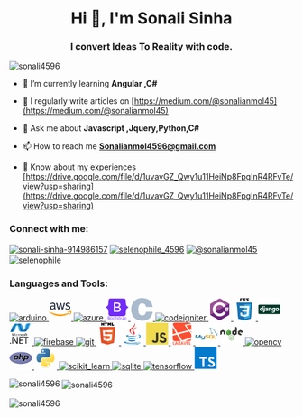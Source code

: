<h1 align="center">Hi 👋, I'm Sonali Sinha</h1>
<h3 align="center">I convert Ideas To Reality with code.</h3>

<p align="left"> <img src="https://komarev.com/ghpvc/?username=sonali4596&label=Profile%20views&color=0e75b6&style=flat" alt="sonali4596" /> </p>

- 🌱 I’m currently learning **Angular ,C#**

- 📝 I regularly write articles on [https://medium.com/@sonalianmol45](https://medium.com/@sonalianmol45)

- 💬 Ask me about **Javascript ,Jquery,Python,C#**

- 📫 How to reach me **Sonalianmol4596@gmail.com**

- 📄 Know about my experiences [https://drive.google.com/file/d/1uvavGZ_Qwy1u11HeiNp8FpgInR4RFvTe/view?usp=sharing](https://drive.google.com/file/d/1uvavGZ_Qwy1u11HeiNp8FpgInR4RFvTe/view?usp=sharing)

<h3 align="left">Connect with me:</h3>
<p align="left">
<a href="https://linkedin.com/in/sonali-sinha-914986157" target="blank"><img align="center" src="https://cdn.jsdelivr.net/npm/simple-icons@3.0.1/icons/linkedin.svg" alt="sonali-sinha-914986157" height="30" width="40" /></a>
<a href="https://instagram.com/selenophile_4596" target="blank"><img align="center" src="https://cdn.jsdelivr.net/npm/simple-icons@3.0.1/icons/instagram.svg" alt="selenophile_4596" height="30" width="40" /></a>
<a href="https://medium.com/@sonalianmol45" target="blank"><img align="center" src="https://cdn.jsdelivr.net/npm/simple-icons@3.0.1/icons/medium.svg" alt="@sonalianmol45" height="30" width="40" /></a>
<a href="https://www.youtube.com/c/selenophile" target="blank"><img align="center" src="https://cdn.jsdelivr.net/npm/simple-icons@3.0.1/icons/youtube.svg" alt="selenophile" height="30" width="40" /></a>
</p>

<h3 align="left">Languages and Tools:</h3>
<p align="left"> <a href="https://www.arduino.cc/" target="_blank"> <img src="https://cdn.worldvectorlogo.com/logos/arduino-1.svg" alt="arduino" width="40" height="40"/> </a> <a href="https://aws.amazon.com" target="_blank"> <img src="https://raw.githubusercontent.com/devicons/devicon/master/icons/amazonwebservices/amazonwebservices-original-wordmark.svg" alt="aws" width="40" height="40"/> </a> <a href="https://azure.microsoft.com/en-in/" target="_blank"> <img src="https://www.vectorlogo.zone/logos/microsoft_azure/microsoft_azure-icon.svg" alt="azure" width="40" height="40"/> </a> <a href="https://getbootstrap.com" target="_blank"> <img src="https://raw.githubusercontent.com/devicons/devicon/master/icons/bootstrap/bootstrap-plain-wordmark.svg" alt="bootstrap" width="40" height="40"/> </a> <a href="https://www.cprogramming.com/" target="_blank"> <img src="https://raw.githubusercontent.com/devicons/devicon/master/icons/c/c-original.svg" alt="c" width="40" height="40"/> </a> <a href="https://codeigniter.com" target="_blank"> <img src="https://cdn.worldvectorlogo.com/logos/codeigniter.svg" alt="codeigniter" width="40" height="40"/> </a> <a href="https://www.w3schools.com/cs/" target="_blank"> <img src="https://raw.githubusercontent.com/devicons/devicon/master/icons/csharp/csharp-original.svg" alt="csharp" width="40" height="40"/> </a> <a href="https://www.w3schools.com/css/" target="_blank"> <img src="https://raw.githubusercontent.com/devicons/devicon/master/icons/css3/css3-original-wordmark.svg" alt="css3" width="40" height="40"/> </a> <a href="https://www.djangoproject.com/" target="_blank"> <img src="https://raw.githubusercontent.com/devicons/devicon/master/icons/django/django-original.svg" alt="django" width="40" height="40"/> </a> <a href="https://dotnet.microsoft.com/" target="_blank"> <img src="https://raw.githubusercontent.com/devicons/devicon/master/icons/dot-net/dot-net-original-wordmark.svg" alt="dotnet" width="40" height="40"/> </a> <a href="https://firebase.google.com/" target="_blank"> <img src="https://www.vectorlogo.zone/logos/firebase/firebase-icon.svg" alt="firebase" width="40" height="40"/> </a> <a href="https://git-scm.com/" target="_blank"> <img src="https://www.vectorlogo.zone/logos/git-scm/git-scm-icon.svg" alt="git" width="40" height="40"/> </a> <a href="https://www.w3.org/html/" target="_blank"> <img src="https://raw.githubusercontent.com/devicons/devicon/master/icons/html5/html5-original-wordmark.svg" alt="html5" width="40" height="40"/> </a> <a href="https://www.java.com" target="_blank"> <img src="https://raw.githubusercontent.com/devicons/devicon/master/icons/java/java-original.svg" alt="java" width="40" height="40"/> </a> <a href="https://developer.mozilla.org/en-US/docs/Web/JavaScript" target="_blank"> <img src="https://raw.githubusercontent.com/devicons/devicon/master/icons/javascript/javascript-original.svg" alt="javascript" width="40" height="40"/> </a> <a href="https://laravel.com/" target="_blank"> <img src="https://raw.githubusercontent.com/devicons/devicon/master/icons/laravel/laravel-plain-wordmark.svg" alt="laravel" width="40" height="40"/> </a> <a href="https://www.mysql.com/" target="_blank"> <img src="https://raw.githubusercontent.com/devicons/devicon/master/icons/mysql/mysql-original-wordmark.svg" alt="mysql" width="40" height="40"/> </a> <a href="https://nodejs.org" target="_blank"> <img src="https://raw.githubusercontent.com/devicons/devicon/master/icons/nodejs/nodejs-original-wordmark.svg" alt="nodejs" width="40" height="40"/> </a> <a href="https://opencv.org/" target="_blank"> <img src="https://www.vectorlogo.zone/logos/opencv/opencv-icon.svg" alt="opencv" width="40" height="40"/> </a> <a href="https://www.php.net" target="_blank"> <img src="https://raw.githubusercontent.com/devicons/devicon/master/icons/php/php-original.svg" alt="php" width="40" height="40"/> </a> <a href="https://www.python.org" target="_blank"> <img src="https://raw.githubusercontent.com/devicons/devicon/master/icons/python/python-original.svg" alt="python" width="40" height="40"/> </a> <a href="https://scikit-learn.org/" target="_blank"> <img src="https://upload.wikimedia.org/wikipedia/commons/0/05/Scikit_learn_logo_small.svg" alt="scikit_learn" width="40" height="40"/> </a> <a href="https://www.sqlite.org/" target="_blank"> <img src="https://www.vectorlogo.zone/logos/sqlite/sqlite-icon.svg" alt="sqlite" width="40" height="40"/> </a> <a href="https://www.tensorflow.org" target="_blank"> <img src="https://www.vectorlogo.zone/logos/tensorflow/tensorflow-icon.svg" alt="tensorflow" width="40" height="40"/> </a> <a href="https://www.typescriptlang.org/" target="_blank"> <img src="https://raw.githubusercontent.com/devicons/devicon/master/icons/typescript/typescript-original.svg" alt="typescript" width="40" height="40"/> </a> </p>

<p><img align="left" src="https://github-readme-stats.vercel.app/api/top-langs?username=sonali4596&show_icons=true&locale=en&layout=compact" alt="sonali4596" /></p>

<p>&nbsp;<img align="center" src="https://github-readme-stats.vercel.app/api?username=sonali4596&show_icons=true&locale=en" alt="sonali4596" /></p>

<p><img align="center" src="https://github-readme-streak-stats.herokuapp.com/?user=sonali4596&" alt="sonali4596" /></p>
